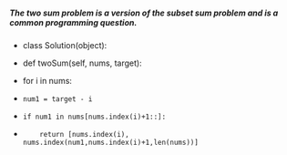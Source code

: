##### The two sum problem is a version of the subset sum problem and is a common programming question. 


- class Solution(object):
- def twoSum(self, nums, target):


-  for i in nums:
-     num1 = target - i
-     if num1 in nums[nums.index(i)+1::]:
-         return [nums.index(i), nums.index(num1,nums.index(i)+1,len(nums))]

